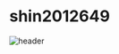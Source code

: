 # shin2012649
![header](https://capsule-render.vercel.app/api?type=waving&color=auto&height=200&section=header&text=%20%EC%95%88%EB%85%95%ED%95%98%EC%8B%9C%EB%A0%B5%EB%8B%88%EA%B9%8C%21&fontSize=90)


